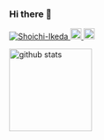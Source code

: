 ### Hi there 👋
<p align="left"> 
  <a href="https://github.com/Shoichi-Ikeda/Shoichi-Ikeda/">
    <img src="https://komarev.com/ghpvc/?username=Shoichi-Ikeda" alt="Shoichi-Ikeda" />
  </a>
  <a href="http://twitter.com/Gentle_sh01">
    <img height="20" src="https://img.shields.io/twitter/follow/Gentle_sh01?label=Twitter&logo=twitter&style=flat" />
  </a>
  <a href="https://github.com/Shoichi-Ikeda">
    <img height="20" src="https://img.shields.io/github/followers/Shoichi-Ikeda?label=follow&logo=github&style=flat" />
  </a>
</p>

<p align="left"> 
  <a href="https://github-readme-stats.vercel.app/api/top-langs/?username=Shoichi-Ikeda&amp;layout=compact&amp;count_private=true&amp;show_icons=true&amp;show_icons=true&amp;theme=dark" style="max-width:100%;"></a>
  <a target="_blank" rel="noopener noreferrer" href="https://camo.githubusercontent.com/00b4c9a6b635f3a64b4ecd4a4f2a1ac196bf179ddff68e7e2b4e2f160b2b6346/68747470733a2f2f6769746875622d726561646d652d73746174732e76657263656c2e6170702f6170693f757365726e616d653d7975746b617426636f756e745f707269766174653d747275652673686f775f69636f6e733d747275652673686f775f69636f6e733d74727565267468656d653d6f6e656461726b"><img alt="github stats" height="150px" src="https://camo.githubusercontent.com/00b4c9a6b635f3a64b4ecd4a4f2a1ac196bf179ddff68e7e2b4e2f160b2b6346/68747470733a2f2f6769746875622d726561646d652d73746174732e76657263656c2e6170702f6170693f757365726e616d653d7975746b617426636f756e745f707269766174653d747275652673686f775f69636f6e733d747275652673686f775f69636f6e733d74727565267468656d653d6f6e656461726b" data-canonical-src="https://github-readme-stats.vercel.app/api?username=Shoichi-Ikeda&amp;count_private=true&amp;show_icons=true&amp;show_icons=true&amp;theme=onedark" style="max-width:100%;"></a>
</p>
